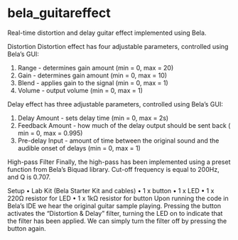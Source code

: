 # bela_guitareffect
Real-time distortion and delay guitar effect implemented using Bela.


Distortion
Distortion effect has four adjustable parameters, controlled using Bela’s GUI:
1. Range - determines gain amount (min = 0, max = 20)
2. Gain - determines gain amount (min = 0, max = 10)
3. Blend - applies gain to the signal (min = 0, max = 1)
4. Volume - output volume (min = 0, max = 1)

Delay effect has three adjustable parameters, controlled using Bela’s GUI:
1. Delay Amount - sets delay time (min = 0, max = 2s)
2. Feedback Amount - how much of the delay output should be sent back ( min = 0, max = 0.995)
3. Pre-delay Input - amount of time between the original sound and the audible onset of delays (min = 0, max = 1)

High-pass Filter
Finally, the high-pass has been implemented using a preset function from Bela’s Biquad library. Cut-off frequency is equal to 200Hz, and Q is 0.707.

Setup
• Lab Kit (Bela Starter Kit and cables) 
• 1 x button
• 1 x LED
• 1 x 220Ω resistor for LED • 1 x 1kΩ resistor for button
Upon running the code in Bela’s IDE we hear the original guitar sample playing. Pressing the button activates the “Distortion & Delay” filter, turning the LED on to indicate that the filter has been applied. We can simply turn the filter off by pressing the button again.
